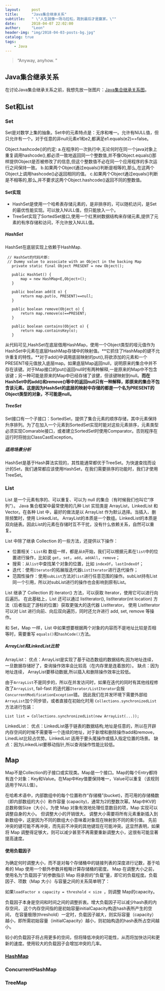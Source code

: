 ```yaml
---
layout:     post
title:      "Java集合继承关系"
subtitle:   " \"人生就像一场马拉松，跑到最后才是赢家。\""
date:       2018-04-07 22:02:00
author:     "Leon"
header-img: "img/2018-04-03-posts-bg.jpg"
catalog: true
tags:
    - Java
---
```


> “Anyway, anyhow. ”


## Java集合继承关系
在讨论Java集合继承关系之前，我想先放一张图片：[Java集合继承关系图](http://note.youdao.com/noteshare?id=e6a0fb24d9110bcbb7d6970f412ac8d1&sub=28C48EF3DD724CFFA50D7F88F77D67F4)。


## Set和List

### Set
Set是对数学上集的抽象。Set中的元素特点是：无序和唯一。允许有NULL值，但只允许有一个。对于任意的非null元素e1和e2,都满足e1.equals(e2)==false。

Object.hashcode()的约定:
a.在程序的一次执行中,无论何时在同一个java对象上重复调用hashcode(),都必须一致地返回同一个整数值,并不像Object.equals()那样提供Object是否被修改了的信息,但这个整数值不必在同一个应用程序的多次运行之间保持一致。
b.如果两个Object通过equals()判断是相等的,那么,在这两个Object上调用hashcode()必返回相同的值。
c.如果两个Object通过equals()判断是不相等的,那么,并不要求这两个Object.hashcode()返回不同的整数值。

#### Set实现
- HashSet是使用一个哈希表存储元素的，是非排序的，可以随机访问，是Set的最优性能实现。可以放入NULL值，但只能放入一个。
- TreeSet实现了SortedSet接口,使用一个红黑树数据结构来存储元素,提供了元素的有序存储和访问，不允许放入NULL值。

##### HashSet
 HashSet在底层实现上依赖于HashMap.
 ```
  // HashSet的代码片断:
  // Dummy value to associate with an Object in the backing Map
    private static final Object PRESENT = new Object();

    public HashSet() {
 		map = new HashMap<E,Object>();
    }

    public boolean add(E o) {
 		return map.put(o, PRESENT)==null;
    }

    public boolean remove(Object o) {
 		return map.remove(o)==PRESENT;
    }

    public boolean contains(Object o) {
        return map.containsKey(o);
    }
```
从代码可见,HashSet在底层借用HashMap，使用一个Object类型的哑元值作为HashSet中元素在底层HashMap存储中的映射值。**它抓住了HashMap的键不允许重复的特性。**对于add()中调用底层映射的put(),将欲添加的元素和一个PRESENT哑元值放入底层map。如果底层Map返回null，说明原来的集合中并不存在该键。对于Map接口的put()返回null时有两种解释,一是原来的Map中不包含该键；另一种可能是原来的Map中已经存储了该健，但该键映射到null。**而在HashSet中的add()和remove()等中的返回null只有一种解释，即原来的集合不包含该元素。这是因为HashSet的底层的映射中存储的都是一个名为PRESENT的Object类型的对象，不可能是null。**

##### TreeSet
Set接口有一个子接口：SortedSet，提供了集合元素的顺序存储，其中元素保持升序排列。为了在加入一个元素到SortedSet实现时能对这些元素排序，元素类型必须实现Comarable接口，或者建立SortedSet时使用Comparator。否则程序在运行时将抛出ClassCastException。

##### 适用场景分析
HashSet是基于Hash算法实现的，其性能通常都优于TreeSet。为快速查找而设计的Set，我们通常都应该使用HashSet，在我们需要排序的功能时，我们才使用TreeSet。

### List
List 是一个元素有序的、可以重复、可以为 null 的集合（有时候我们也叫它“序列”）。
Java 集合框架中最常使用的几种 List 实现类是 ArrayList，LinkedList 和 Vector。在各种 List 中，最好的做法是以 ArrayList 作为默认选择。当插入、删除频繁时，使用 LinkedList。
ArrayList的本质是一个数组。LinkedList的本质是双向链表。因此List的元素在存储时互不干扰，没有什么依赖关系，自然可以重复。

List 中除了继承 Collection 的一些方法，还提供以下操作：
- 位置相关：``List``和 数组一样，都是从``0``开始，我们可以根据元素在``list``中的位置进行操作，比如说 ``get``，``set``，``add``，``addAll``，``remove``；
- 搜索：从``list``中查找某个对象的位置，比如 ``indexOf``，``lastIndexOf``；
- 迭代：使用``Iterator``的拓展版迭代器``ListIterator``进行迭代操作；
- 范围性操作：使用``subList``方法对``list``进行任意范围的操作。subList持有List 同一个引用，所以对subList进行的操作也会影响到原有List。

List 继承了 Collection 的 iterator() 方法，可以获取 Iterator，使用它可以进行向后遍历。
在此基础上，List 还可以通过 listIterator(), listIterator(int location) 方法（后者指定了游标的位置）获取更强大的迭代器 ListIterator。
使用 ListIterator 可以对 List 进行向前、向后双向遍历，同时还允许进行 add, set, remove 等操作。

和 Set，Map 一样，List 中如果想要根据两个对象的内容而不是地址比较是否相等时，需要重写 ``equals()``和``hashCode()``方法。

##### ArrayList和LinkedList比较
ArrayList：
优点：ArrayList是实现了基于动态数组的数据结构,因为地址连续，一旦数据存储好了，查询操作效率会比较高（在内存里是连着放的）。
缺点：因为地址连续， ArrayList要移动数据,所以插入和删除操作效率比较低。   

由于``ArrayList``不是同步的，所以在并发访问时，如果在迭代的同时有其他线程修改了``ArrayList``, fail-fast 的迭代器``Iterator/ListIterator``会报``ConcurrentModificationException``错。
因此我们在并发环境下需要外部给``ArrayList``加个同步锁，或者直接在初始化时用 ``Collections.synchronizedList``方法进行包装：
```
List list = Collections.synchronizedList(new ArrayList(...));
```

LinkedList：
优点：LinkedList基于链表的数据结构,地址是任意的，所以在开辟内存空间的时候不需要等一个连续的地址，对于新增和删除操作add和remove，LinedList比较占优势。LinkedList 适用于要头尾操作或插入指定位置的场景。
缺点：因为LinkedList要移动指针,所以查询操作性能比较低。

## Map
Map不是Collection的子接口或实现类。Map是一个接口。Map的每个Entry都持有连个对象：Key和Value。在Map中Key值要保持唯一，Value可以重复（该规则适用于NULL值）。

在哈希术语中，内部数组中的每个位置称作“存储桶”(bucket)，而可用的存储桶数（即内部数组的大小）称作容量 (capacity)，通常为2的整数次幂。Map中KV的总数称做Size（大小）。为使 Map 对象有效地处理任意数目的项，Map 实现可以调整自身的大小。 但调整大小的开销很大。 调整大小需要将所有元素重新插入到新数组中，这是因为不同的数组大小意味着对象现在映射到不同的索引值。 先前冲突的键可能不再冲突，而先前不冲突的其他键现在可能冲突。这显然表明，如果将 Map 调整得足够大，则可以减少甚至不再需要重新调整大小，这很有可能显著提高速度。

#### 使用负载因子

为确定何时调整大小，而不是对每个存储桶中的链接列表的深度进行记数，基于哈希的 Map 使用一个额外参数并粗略计算存储桶的密度。 Map 在调整大小之前，使用名为“负载因子”的参数指示 Map 将承担的“负载”量，即它的负载程度。负载因子、项数（Map 大小）与容量之间的关系简单明了：

如果``loadFactor x capacity = threshold < size ``，则调整 Map的capacity。

负载因子本身是空间和时间之间的调整折衷。增大负载因子可以减少hash表的内存空间，
这个内存空间指的是初始容量initialCapacity构造hash表所产生的空间，
在容量极限(threshold）一定时，负载因子越大，则实际容量（capacity）越小，即所需初始容量（initialCapacity）越小，则初始构造的hash表所占空间越小。

较小的负载因子将占用更多的空间，但将降低冲突的可能性，从而将加快访问和更新的速度。使用较大的负载因子会增加冲突的几率。 

### [HashMap](https://lujunqiu.github.io/2018/01/07/%E7%9C%8B%E7%9C%8BHashMap%E6%BA%90%E7%A0%81/)
### ConcurrentHashMap
### TreeMap